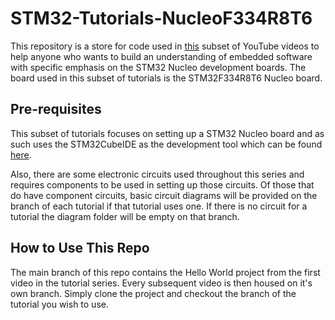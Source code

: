 # STM32-Tutorials-NucleoF334R8T6

This repository is a store for code used in [this](https://www.youtube.com/playlist?list=PLfMIkQ1CFX80ZINgbXPbDya_wZHMWcH8L) subset of YouTube videos to help anyone who wants to build an understanding of embedded software with specific emphasis on the STM32 Nucleo development boards. The board used in this subset of tutorials is the STM32F334R8T6 Nucleo board.

## Pre-requisites
This subset of tutorials focuses on setting up a STM32 Nucleo board and as such uses the STM32CubeIDE as the development tool which can be found [here](https://www.st.com/en/development-tools/stm32cubeide.html#get-software).

Also, there are some electronic circuits used throughout this series and requires components to be used in setting up those circuits. Of those that do have component circuits, basic circuit diagrams will be provided on the branch of each tutorial if that tutorial uses one. If there is no circuit for a tutorial the diagram folder will be empty on that branch.

## How to Use This Repo
The main branch of this repo contains the Hello World project from the first video in the tutorial series. Every subsequent video is then housed on it's own branch. Simply clone the project and checkout the branch of the tutorial you wish to use.
